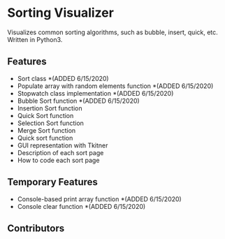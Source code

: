 # Sorting Visualizer

Visualizes common sorting algorithms, such as bubble, insert, quick, etc. Written in Python3.

## Features
  - Sort class *(ADDED 6/15/2020)
  - Populate array with random elements function *(ADDED 6/15/2020)
  - Stopwatch class implementation  *(ADDED 6/15/2020)
  - Bubble Sort function *(ADDED 6/15/2020)
  - Insertion Sort function
  - Quick Sort function
  - Selection Sort function
  - Merge Sort function
  - Quick sort function
  - GUI representation with Tkitner
  - Description of each sort page
  - How to code each sort page
  
## Temporary Features
  - Console-based print array function *(ADDED 6/15/2020)
  - Console clear function *(ADDED 6/15/2020)

## Contributors
